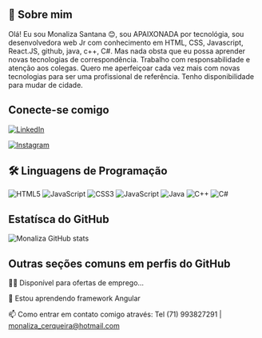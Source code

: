 ## 🚀 Sobre mim

 Olá! Eu sou Monaliza Santana 😊, sou APAIXONADA por tecnológia, sou desenvolvedora web Jr com conhecimento em HTML, CSS, Javascript, React.JS, github, java, c++, C#. Mas nada obsta que eu possa aprender novas tecnologias de correspondência. Trabalho com responsabilidade e atenção aos colegas. Quero me aperfeiçoar cada vez mais com novas tecnologias para ser uma profissional de referência. Tenho disponibilidade para mudar de cidade.

## Conecte-se comigo

[![LinkedIn](https://img.shields.io/badge/LinkedIn-000?style=for-the-badge&logo=linkedin&logoColor=0E76A8)](https://www.linkedin.com/in/monaliza-santana-714aaa128/)

[![Instagram](https://img.shields.io/badge/Instagram-000?style=for-the-badge&logo=instagram)](https://www.instagram.com/monalizasantanac/)



## 🛠 Linguagens de Programação
![HTML5](https://img.shields.io/badge/HTML5-000?style=for-the-badge&logo=html5)
![JavaScript](https://img.shields.io/badge/JavaScript-000?style=for-the-badge&logo=javascript)
![CSS3](https://img.shields.io/badge/CSS3-000?style=for-the-badge&logo=css3&logoColor=264CE4)
![JavaScript](https://img.shields.io/badge/JavaScript-000?style=for-the-badge&logo=javascript)
![Java](https://img.shields.io/badge/Java-000?style=for-the-badge&logo=java)
![C++](https://img.shields.io/badge/C%2B%2B-000?style=for-the-badge&logo=c%2B%2B&logoColor=00599C)
![C#](https://img.shields.io/badge/C%23-000?style=for-the-badge&logo=c-sharp&logoColor=823085)


## Estatísca do GitHub

![Monaliza GitHub stats](https://github-readme-stats.vercel.app/api?username=monalizasantana&show_icons=true&theme=radical)

## Outras seções comuns em perfis do GitHub
👩‍💻 Disponível para ofertas de emprego...

🧠 Estou aprendendo framework Angular

📫 Como entrar em contato comigo através: Tel (71) 993827291 | monaliza_cerqueira@hotmail.com

